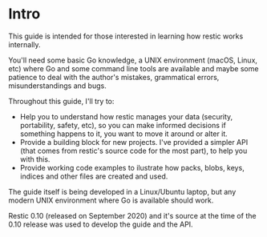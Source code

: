 # Intro

This guide is intended for those interested in learning how restic works internally.

You'll need some basic Go knowledge, a UNIX environment (macOS, Linux, etc) where Go and some command line tools are available and maybe some patience to deal with the author's mistakes, grammatical errors, misunderstandings and bugs.

Throughout this guide, I'll try to:

* Help you to understand how restic manages your data (security, portability, safety, etc), so you can make informed decisions if something happens to it, you want to move it around or alter it.
* Provide a building block for new projects. I've provided a simpler API (that comes from restic's source code for the most part), to help you with this.
* Provide working code examples to ilustrate how packs, blobs, keys, indices and other files are created and used.

The guide itself is being developed in a Linux/Ubuntu laptop, but any modern UNIX environment where Go is available should work.

Restic 0.10 (released on September 2020) and it's source at the time of the 0.10 release was used to develop the guide and the API.
